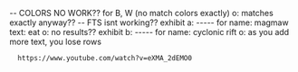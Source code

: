 -- COLORS NO WORK?? for B, W (no match colors exactly)
o: matches exactly anyway??
-- FTS isnt working??
exhibit a:
----- for name: magmaw
          text: eat
      o: no results??
exhibit b:
----- for name: cyclonic rift
      o:   as you add more text, you lose rows

      https://www.youtube.com/watch?v=eXMA_2dEMO0